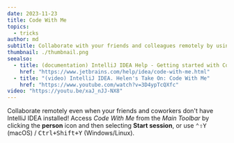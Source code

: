 ```yaml
---
date: 2023-11-23
title: Code With Me
topics:
  - tricks
author: md
subtitle: Collaborate with your friends and colleagues remotely by using Code With Me.
thumbnail: ./thumbnail.png
seealso:
  - title: (documentation) IntelliJ IDEA Help - Getting started with Code With Me
    href: "https://www.jetbrains.com/help/idea/code-with-me.html"
  - title: "(video) IntelliJ IDEA. Helen's Take On: Code With Me"
    href: "https://www.youtube.com/watch?v=3D4ypTcQXfc"
video: "https://youtu.be/xaJ_nJJ-NX8"
---
```


Collaborate remotely even when your friends and coworkers don't have IntelliJ IDEA installed! Access _Code With Me_ from the _Main Toolbar_ by clicking the **person** icon and then selecting **Start session**, or use <kbd>⌃⇧Y</kbd> (macOS) / <kbd>Ctrl+Shift+Y</kbd> (Windows/Linux).
